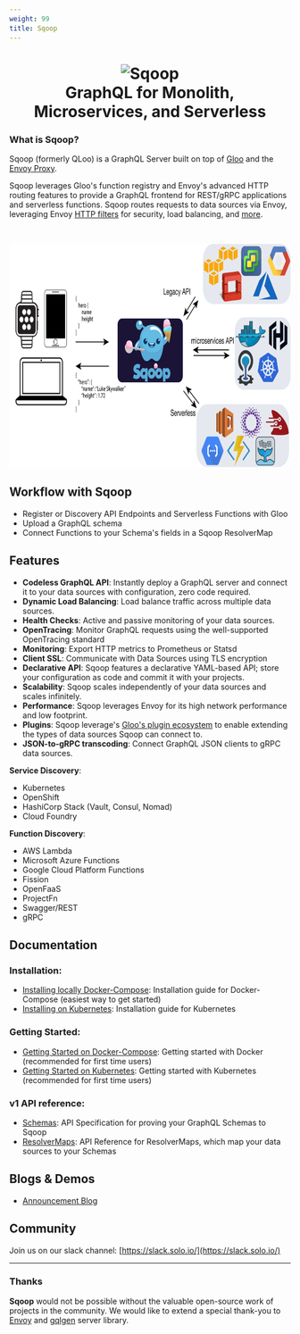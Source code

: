 ```yaml
---
weight: 99
title: Sqoop
---
```



<h1 align="center">
    <img src="Sqoop.png" alt="Sqoop" width="200" height="183">
  <br>
  GraphQL for Monolith, Microservices, and Serverless
</h1>

### What is Sqoop?

Sqoop (formerly QLoo) is a GraphQL Server built on top of [Gloo](https://github.com/solo-io/gloo) and the [Envoy Proxy](https://envoyproxy.io).

Sqoop leverages Gloo's function registry and Envoy's advanced HTTP routing features to provide a GraphQL frontend
for REST/gRPC applications and serverless functions. Sqoop routes requests to data sources via Envoy, leveraging 
Envoy [HTTP filters](https://envoyproxy.io/docs/envoy/latest/intro/arch_overview/http_filters.html) 
for security, load balancing, and [more](https://gloo.solo.io/#features).

<BR><center><img src="img/high_level_architecture.png" alt="Sqoop" width="776" height="400"></center>


## Workflow with Sqoop
* Register or Discovery API Endpoints and Serverless Functions with Gloo
* Upload a GraphQL schema 
* Connect Functions to your Schema's fields in a Sqoop ResolverMap

## Features
* **Codeless GraphQL API**: Instantly deploy a GraphQL server and connect it to your data sources with configuration,
zero code required.
* **Dynamic Load Balancing**: Load balance traffic across multiple data sources.
* **Health Checks**: Active and passive monitoring of your data sources.
* **OpenTracing**: Monitor GraphQL requests using the well-supported OpenTracing standard
* **Monitoring**: Export HTTP metrics to Prometheus or Statsd
* **Client SSL**: Communicate with Data Sources using TLS encryption 
* **Declarative API**: Sqoop features a declarative YAML-based API; store your configuration as code and commit it with your projects.
* **Scalability**: Sqoop scales independently of your data sources and scales infinitely.
* **Performance**: Sqoop leverages Envoy for its high network performance and low footprint.
* **Plugins**: Sqoop leverage's [Gloo's plugin ecosystem](https://gloo.solo.io/plugins/aws/) to enable extending the types
of data sources Sqoop can connect to.
* **JSON-to-gRPC transcoding**: Connect GraphQL JSON clients to gRPC data sources.

**Service Discovery**:
* Kubernetes
* OpenShift
* HashiCorp Stack (Vault, Consul, Nomad)
* Cloud Foundry

**Function Discovery**:
* AWS Lambda
* Microsoft Azure Functions
* Google Cloud Platform Functions
* Fission
* OpenFaaS
* ProjectFn
* Swagger/REST
* gRPC

## Documentation

### Installation:
* [Installing locally Docker-Compose](installation/docker.md): Installation guide for Docker-Compose (easiest way to get started)
* [Installing on Kubernetes](installation/kubernetes.md): Installation guide for Kubernetes

### Getting Started:
* [Getting Started on Docker-Compose](getting_started/docker/1.md): Getting started with Docker (recommended for first time users)
* [Getting Started on Kubernetes](getting_started/kubernetes/1.md): Getting started with Kubernetes (recommended for first time users)

### v1 API reference:
* [Schemas](v1/schema.md): API Specification for proving your GraphQL Schemas to Sqoop
* [ResolverMaps](v1/resolver_map.md): API Reference for ResolverMaps, which map your data sources to your Schemas


Blogs & Demos
-----
* [Announcement Blog](https://medium.com/solo-io/)

Community
-----
Join us on our slack channel: [https://slack.solo.io/](https://slack.solo.io/)

---

### Thanks

**Sqoop** would not be possible without the valuable open-source work of projects in the community. We would like to extend 
a special thank-you to [Envoy](https://www.envoyproxy.io) and [gqlgen](https://github.com/vektah/gqlgen) server library.

